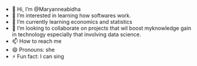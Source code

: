 - 👋 Hi, I’m @Maryanneabidha
- 👀 I’m interested in learning how softwares work. 
- 🌱 I’m currently learning economics and statistics
- 💞️ I’m looking to collaborate on projects that wil boost myknowledge gain in technology especially that involving data science.
- 📫 How to reach me 
- 😄 Pronouns: she
- ⚡ Fun fact: I can sing

<!---
Maryanneabidha/Maryanneabidha is a ✨ special ✨ repository because its `README.md` (this file) appears on your GitHub profile.
You can click the Preview link to take a look at your changes.
--->
